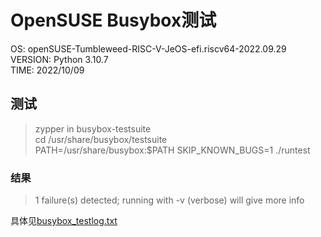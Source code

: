 # OpenSUSE Busybox测试

OS: openSUSE-Tumbleweed-RISC-V-JeOS-efi.riscv64-2022.09.29  
VERSION: Python 3.10.7  
TIME: 2022/10/09

## 测试

> zypper in busybox-testsuite  
> cd /usr/share/busybox/testsuite  
> PATH=/usr/share/busybox:$PATH SKIP_KNOWN_BUGS=1 ./runtest  

### 结果

> 1 failure(s) detected; running with -v (verbose) will give more info  

具体见[busybox_testlog.txt](busybox_testlog.txt)
